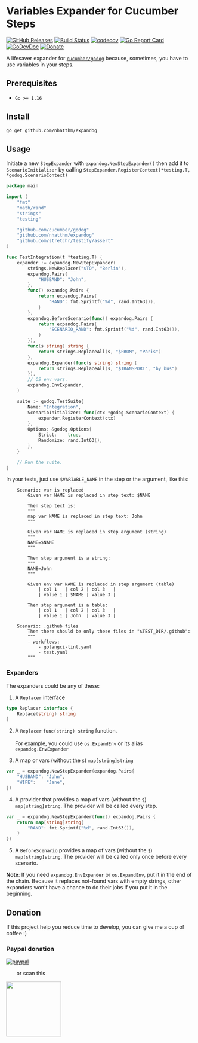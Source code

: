 # Variables Expander for Cucumber Steps

[![GitHub Releases](https://img.shields.io/github/v/release/nhatthm/expandog)](https://github.com/nhatthm/expandog/releases/latest)
[![Build Status](https://github.com/nhatthm/expandog/actions/workflows/test.yaml/badge.svg)](https://github.com/nhatthm/expandog/actions/workflows/test.yaml)
[![codecov](https://codecov.io/gh/nhatthm/expandog/branch/master/graph/badge.svg?token=eTdAgDE2vR)](https://codecov.io/gh/nhatthm/expandog)
[![Go Report Card](https://goreportcard.com/badge/github.com/nhatthm/expandog)](https://goreportcard.com/report/github.com/nhatthm/expandog)
[![GoDevDoc](https://img.shields.io/badge/dev-doc-00ADD8?logo=go)](https://pkg.go.dev/github.com/nhatthm/expandog)
[![Donate](https://img.shields.io/badge/Donate-PayPal-green.svg)](https://www.paypal.com/donate/?hosted_button_id=PJZSGJN57TDJY)

A lifesaver expander for [`cucumber/godog`](https://github.com/cucumber/godog) because, sometimes, you have to use variables in your steps.

## Prerequisites

- `Go >= 1.16`

## Install

```bash
go get github.com/nhatthm/expandog
```

## Usage

Initiate a new `StepExpander` with `expandog.NewStepExpander()` then add it to `ScenarioInitializer` by
calling `StepExpander.RegisterContext(*testing.T, *godog.ScenarioContext)`

```go
package main

import (
    "fmt"
    "math/rand"
    "strings"
    "testing"

    "github.com/cucumber/godog"
    "github.com/nhatthm/expandog"
    "github.com/stretchr/testify/assert"
)

func TestIntegration(t *testing.T) {
    expander := expandog.NewStepExpander(
        strings.NewReplacer("$TO", "Berlin"),
        expandog.Pairs{
            "HUSBAND": "John",
        },
        func() expandog.Pairs {
            return expandog.Pairs{
                "RAND": fmt.Sprintf("%d", rand.Int63()),
            }
        },
        expandog.BeforeScenario(func() expandog.Pairs {
            return expandog.Pairs{
                "SCENARIO_RAND": fmt.Sprintf("%d", rand.Int63()),
            }
        }),
        func(s string) string {
            return strings.ReplaceAll(s, "$FROM", "Paris")
        },
        expandog.Expander(func(s string) string {
            return strings.ReplaceAll(s, "$TRANSPORT", "by bus")
        }),
        // OS env vars.
        expandog.EnvExpander,
    )

    suite := godog.TestSuite{
        Name: "Integration",
        ScenarioInitializer: func(ctx *godog.ScenarioContext) {
            expander.RegisterContext(ctx)
        },
        Options: &godog.Options{
            Strict:    true,
            Randomize: rand.Int63(),
        },
    }

    // Run the suite.
}
```

In your tests, just use `$VARIABLE_NAME` in the step or the argument, like this:

```gherkin
    Scenario: var is replaced
        Given var NAME is replaced in step text: $NAME

        Then step text is:
        """
        map var NAME is replaced in step text: John
        """

        Given var NAME is replaced in step argument (string)
        """
        NAME=$NAME
        """

        Then step argument is a string:
        """
        NAME=John
        """

        Given env var NAME is replaced in step argument (table)
            | col 1   | col 2 | col 3   |
            | value 1 | $NAME | value 3 |

        Then step argument is a table:
            | col 1   | col 2 | col 3   |
            | value 1 | John  | value 3 |
```

```gherkin
    Scenario: .github files
        Then there should be only these files in "$TEST_DIR/.github":
        """
        - workflows:
            - golangci-lint.yaml
            - test.yaml
        """
```

### Expanders

The expanders could be any of these:

1. A `Replacer` interface

```go
type Replacer interface {
    Replace(string) string
}
```

2. A `Replacer` `func(string) string` function. <br/><br/>
   For example, you could use `os.ExpandEnv` or its alias `expandog.EnvExpander`

3. A map or vars (without the `$`) `map[string]string`

```go
var _ = expandog.NewStepExpander(expandog.Pairs{
    "HUSBAND": "John",
    "WIFE":    "Jane",
})
```

4. A provider that provides a map of vars (without the `$`) `map[string]string`. The provider will be called every step.

```go
var _ = expandog.NewStepExpander(func() expandog.Pairs {
    return map[string]string{
        "RAND": fmt.Sprintf("%d", rand.Int63()),
    }
})
```

5. A `BeforeScenario` provides a map of vars (without the `$`) `map[string]string`. The provider will be called only once before every scenario.

**Note**: If you need `expandog.EnvExpander` or `os.ExpandEnv`, put it in the end of the chain. Because it replaces not-found vars with empty strings, other
expanders won't have a chance to do their jobs if you put it in the beginning.

## Donation

If this project help you reduce time to develop, you can give me a cup of coffee :)

### Paypal donation

[![paypal](https://www.paypalobjects.com/en_US/i/btn/btn_donateCC_LG.gif)](https://www.paypal.com/donate/?hosted_button_id=PJZSGJN57TDJY)

&nbsp;&nbsp;&nbsp;&nbsp;&nbsp;&nbsp;&nbsp;or scan this

<img src="https://user-images.githubusercontent.com/1154587/113494222-ad8cb200-94e6-11eb-9ef3-eb883ada222a.png" width="147px" />
